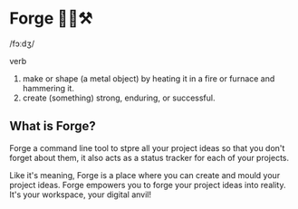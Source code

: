 # Forge 🌋🔥⚒️

/fɔːdʒ/  

verb  

1. make or shape (a metal object) by heating it in a fire or furnace and hammering it.  
2. create (something) strong, enduring, or successful.

## What is Forge?

Forge a command line tool to stpre all your project ideas so that you don't forget about them, it also acts as a status tracker for each of your projects.

 Like it's meaning, Forge is a place where you can create and mould your project ideas. Forge empowers you to forge your project ideas into reality. It's your workspace, your digital anvil!
